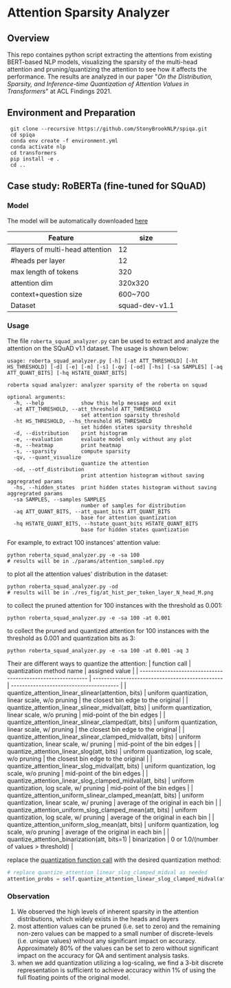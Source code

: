 # Attention Sparsity Analyzer

## Overview
This repo containes python script extracting the attentions from existing
BERT-based NLP models, visualizing the sparsity of the multi-head attention 
and pruning/quantizing the attention to see how it affects the performance.
The results are analyzed in our paper "*On the Distribution, Sparsity, and 
Inference-time Quantization of Attention Values in Transformers*" at ACL Findings 2021.

## Environment and Preparation
```
 git clone --recursive https://github.com/StonyBrookNLP/spiqa.git
 cd spiqa
 conda env create -f environment.yml
 conda activate nlp
 cd transformers
 pip install -e .
 cd ..
```

## Case study: RoBERTa (fine-tuned for SQuAD)

### Model
The model will be automatically downloaded [here](https://huggingface.co/csarron/roberta-base-squad-v1)

| Feature                         | size           |
| ------------------------------- | -------------- |
| #layers of multi-head attention | 12             |
| #heads per layer                | 12             |
| max length of tokens            | 320            |
| attention dim                   | 320x320        |
| context+question size           | 600~700        |
| Dataset                         | squad-dev-v1.1 |

### Usage
The file `roberta_squad_analyzer.py` can be used to extract and analyze the attention on the SQuAD v1.1 dataset. 
The usage is shown below:

```
usage: roberta_squad_analyzer.py [-h] [-at ATT_THRESHOLD] [-ht HS_THRESHOLD] [-d] [-e] [-m] [-s] [-qv] [-od] [-hs] [-sa SAMPLES] [-aq ATT_QUANT_BITS] [-hq HSTATE_QUANT_BITS]

roberta squad analyzer: analyzer sparsity of the roberta on squad

optional arguments:
  -h, --help            show this help message and exit
  -at ATT_THRESHOLD, --att_threshold ATT_THRESHOLD
                        set attention sparsity threshold
  -ht HS_THRESHOLD, --hs_threshold HS_THRESHOLD
                        set hidden states sparsity threshold
  -d, --distribution    print histogram
  -e, --evaluation      evaluate model only without any plot
  -m, --heatmap         print heatmap
  -s, --sparsity        compute sparsity
  -qv, --quant_visualize
                        quantize the attention
  -od, --otf_distribution
                        print attention histogram without saving aggregrated params
  -hs, --hidden_states  print hidden states histogram without saving aggregrated params
  -sa SAMPLES, --samples SAMPLES
                        number of samples for distribution
  -aq ATT_QUANT_BITS, --att_quant_bits ATT_QUANT_BITS
                        base for attention quantization
  -hq HSTATE_QUANT_BITS, --hstate_quant_bits HSTATE_QUANT_BITS
                        base for hidden states quantization
```

For example, to extract 100 instances' attention value:
```
python roberta_squad_analyzer.py -e -sa 100 
# results will be in ./params/attention_sampled.npy
```
to plot all the attention values' distribution in the dataset:
```
python roberta_squad_analyzer.py -od
# results will be in ./res_fig/at_hist_per_token_layer_N_head_M.png
```
to collect the pruned attention for 100 instances with the threshold as 0.001: 
```
python roberta_squad_analyzer.py -e -sa 100 -at 0.001
```
to collect the pruned and quantized attention for 100 instances with the threshold as 0.001 and quantization bits as 3:
```
python roberta_squad_analyzer.py -e -sa 100 -at 0.001 -aq 3
```
Their are different ways to quantize the attention:
| function call                                               | quantization method name                        | assigned value                          |
| ----------------------------------------------------------- | ----------------------------------------------- | --------------------------------------- |
| quantize_attention_linear_slinear(attention, bits)          | uniform quantization, linear scale, w/o pruning | the closest bin edge to the original    |
| quantize_attention_linear_slinear_midval(att, bits)         | uniform quantization, linear scale, w/o pruning | mid-point of the bin edges              |
| quantize_attention_linear_slinear_clamped(att, bits)        | uniform quantization, linear scale, w/ pruning  | the closest bin edge to the original    |
| quantize_attention_linear_slinear_clamped_midval(att, bits) | uniform quantization, linear scale, w/ pruning  | mid-point of the bin edges              |
| quantize_attention_linear_slog(att, bits)                   | uniform quantization, log scale, w/o pruning    | the closest bin edge to the original    |
| quantize_attention_linear_slog_midval(att, bits)            | uniform quantization, log scale, w/o pruning    | mid-point of the bin edges              |
| quantize_attention_linear_slog_clamped_midval(att, bits)    | uniform quantization, log scale, w/ pruning     | mid-point of the bin edges              |
| quantize_attention_uniform_slinear_clamped_mean(att, bits)  | uniform quantization, linear scale, w/ pruning  | average of the original in each bin     |
| quantize_attention_uniform_slog_clamped_mean(att, bits)     | uniform quantization, log scale, w/ pruning     | average of the original in each bin     |
| quantize_attention_uniform_slog_mean(att, bits)             | uniform quantization, log scale, w/o pruning    | average of the original in each bin     |
| quantize_attention_binarization(att, bits=1)                | binarization                                    | 0 or 1.0/(number of values > threshold) |


replace the [quantization function call](https://github.com/chickenjohn/spiqa-forked-transformers/blob/8da62ec5524aa6b6e363a92c0c9ca659a812cee3/src/transformers/modeling_bert.py#L562) with the desired quantization method:
```python
# replace quantize_attention_linear_slog_clamped_midval as needed
attention_probs = self.quantize_attention_linear_slog_clamped_midval(attention_probs, quantize)
```

### Observation
1. We observed the high levels of inherent sparsity in the attention distributions, which widely exists in the heads and layers
2. most attention values can be pruned (i.e. set to zero) and the remaining non-zero values can be mapped to a small number of discrete-levels (i.e. unique values)  without any significant impact on accuracy. Approximately 80\% of the values can be set to zero without significant impact on the accuracy for QA and sentiment analysis tasks.
3. when we add quantization utilizing a log-scaling, we find a 3-bit discrete representation is sufficient to achieve accuracy within 1\% of using the full floating points of the original model.